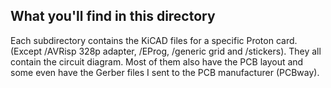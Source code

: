 ## What you'll find in this directory ##
Each subdirectory contains the KiCAD files for a specific Proton card. (Except /AVRisp 328p adapter, /EProg, /generic grid and /stickers). They all contain the circuit diagram. Most of them also have the PCB layout and some even have the Gerber files I sent to the PCB manufacturer (PCBway).